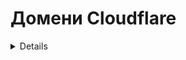 # Домени Cloudflare

<details>

{% hint style="success" %}
Вивчайте та практикуйте взлом AWS:<img src="/.gitbook/assets/image.png" alt="" data-size="line">[**Навчання HackTricks AWS Red Team Expert (ARTE)**](https://training.hacktricks.xyz/courses/arte)<img src="/.gitbook/assets/image.png" alt="" data-size="line">\
Вивчайте та практикуйте взлом GCP: <img src="/.gitbook/assets/image (2).png" alt="" data-size="line">[**Навчання HackTricks GCP Red Team Expert (GRTE)**<img src="/.gitbook/assets/image (2).png" alt="" data-size="line">](https://training.hacktricks.xyz/courses/grte)

<details>

<summary>Підтримайте HackTricks</summary>

* Перевірте [**плани підписки**](https://github.com/sponsors/carlospolop)!
* **Приєднуйтесь до** 💬 [**групи Discord**](https://discord.gg/hRep4RUj7f) або [**групи Telegram**](https://t.me/peass) або **слідкуйте** за нами на **Twitter** 🐦 [**@hacktricks\_live**](https://twitter.com/hacktricks\_live)**.**
* **Поширюйте хакерські трюки, надсилаючи PR до** [**HackTricks**](https://github.com/carlospolop/hacktricks) та [**HackTricks Cloud**](https://github.com/carlospolop/hacktricks-cloud) репозиторіїв на GitHub.

</details>
{% endhint %}

У кожному TLD, налаштованому в Cloudflare, є деякі **загальні налаштування та сервіси**, які можна налаштувати. На цій сторінці ми збираємося **проаналізувати налаштування, пов'язані з безпекою, кожного розділу:**

<figure><img src="../../.gitbook/assets/image (101).png" alt=""><figcaption></figcaption></figure>

## Огляд

* [ ] Оцініть, **наскільки** використовуються послуги облікового запису
* [ ] Також знайдіть **ідентифікатор зони** та **ідентифікатор облікового запису**

## Аналітика

* [ ] У **`Безпеці`** перевірте, чи є **обмеження швидкості**

## DNS

* [ ] Перевірте **цікаві** (чутливі?) дані в DNS **записах**
* [ ] Перевірте **піддомени**, які можуть містити **чутливу інформацію** лише на підставі **назви** (наприклад, admin173865324.domin.com)
* [ ] Перевірте веб-сторінки, які **не** **проксіюються**
* [ ] Перевірте **проксійовані веб-сторінки**, до яких можна **звертатися безпосередньо** за допомогою CNAME або IP-адреси
* [ ] Перевірте, що **DNSSEC** **увімкнено**
* [ ] Перевірте, що **CNAME Flattening** використовується в **усіх CNAME**
* Це може бути корисно для **приховування вразливостей підконтрольних піддоменів** та покращення часу завантаження
* [ ] Перевірте, що домени [**не є вразливими для підробки**](https://book.hacktricks.xyz/network-services-pentesting/pentesting-smtp#mail-spoofing)

## **Електронна пошта**

TODO

## Спектр

TODO

## SSL/TLS

### **Огляд**

* [ ] Шифрування **SSL/TLS** повинно бути **Повним** або **Повністю строгим**. Будь-яке інше буде відправляти **текстовий трафік** на певний момент.
* [ ] Рекомендується увімкнути **Рекомендації щодо SSL/TLS**

### Сертифікати Edge

* [ ] **Завжди використовуйте HTTPS** повинно бути **увімкнено**
* [ ] **Строгий захист транспортного рівня HTTP (HSTS)** повинен бути **увімкнений**
* [ ] Мінімальна версія TLS повинна бути 1.2
* [ ] TLS 1.3 повинен бути увімкнений
* [ ] **Автоматичні перезаписи HTTPS** повинні бути **увімкнені**
* [ ] Моніторинг прозорості сертифікатів повинен бути **увімкнений**

## **Безпека**

* [ ] У розділі **`WAF`** цікаво перевірити, що використовуються **правила брандмауера** та **обмеження швидкості** для запобігання зловживанням.
* Дія **`Обхід`** вимкне функції безпеки Cloudflare для запиту. Це не повинно використовуватися.
* [ ] У розділі **`Захист сторінки`** рекомендується перевірити, що він **увімкнений**, якщо використовується будь-яка сторінка
* [ ] У розділі **`Захист API`** рекомендується перевірити, що він **увімкнений**, якщо будь-яке API викладено в Cloudflare
* [ ] У розділі **`DDoS`** рекомендується увімкнути захист від **DDoS-атак**
* [ ] У розділі **`Налаштування`**:
* [ ] Перевірте, що **`Рівень безпеки`** є **середнім** або вище
* [ ] Перевірте, що **`Прохід виклику`** не перевищує 1 годину
* [ ] Перевірте, що **`Перевірка цілісності браузера`** **увімкнена**
* [ ] Перевірте, що **`Підтримка приватності Pass`** **увімкнена**

### **Захист від DDoS CloudFlare**

* Якщо можливо, увімкніть **Режим боротьби з ботами** або **Супер режим боротьби з ботами**. Якщо ви захищаєте якусь API, до якої програмно звертаються (наприклад, з JS сторінки фронтенду). Можливо, ви не зможете це увімкнути без порушення цього доступу.
* У **WAF**: Ви можете створити **обмеження швидкості за шляхом URL** або для **перевірених ботів** (Правила обмеження швидкості), або для **блокування доступу** на основі IP, Cookie, referrer...). Таким чином, ви можете блокувати запити, які не надходять з веб-сторінки або не мають cookie.
* Якщо атака відбувається від **перевіреного бота**, принаймні **додайте обмеження швидкості** для ботів.
* Якщо атака спрямована на **конкретний шлях**, як запобіжний механізм, додайте **обмеження швидкості** на цьому шляху.
* Ви також можете **додати в білий список** IP-адреси, діапазони IP, країни або ASNs з **Інструментів** в WAF.
* Перевірте, чи **Керовані правила** також можуть допомогти у запобіганні використанню вразливостей.
* У розділі **Інструменти** ви можете **блокувати або встановлювати виклик для конкретних IP-адрес** та **агентів користувачів.**
* У DDoS ви можете **перевизначити деякі правила, щоб зробити їх більш обмеженими**.
* **Налаштування**: Встановіть **Рівень безпеки** на **Високий** та на **Під атакою**, якщо ви під атакою, і переконайтеся, що **Перевірка цілісності браузера увімкнена**.
* У Cloudflare Домени -> Аналітика -> Безпека -> Перевірте, чи увімкнено **обмеження швидкості**
* У Cloudflare Домени -> Безпека -> Події -> Перевірте наявність **виявлених зловмисних подій**

## Доступ

{% content-ref url="cloudflare-zero-trust-network.md" %}
[cloudflare-zero-trust-network.md](cloudflare-zero-trust-network.md)
{% endcontent-ref %}

## Швидкість

_Я не зміг знайти жодної опції, пов'язаної з безпекою_

## Кешування

* [ ] У розділі **`Конфігурація`** розгляньте можливість увімкнення **Інструменту сканування CSAM**

## **Маршрути робітників**

_Ви вже мали перевірити_ [_робітників Cloudflare_](./#workers)

## Правила

TODO

## Мережа

* [ ] Якщо **`HTTP/2`** увімкнено, **`HTTP/2 до початкового джерела`** повинно бути **увімкнено**
* [ ] **`HTTP/3 (з QUIC)`** повинно бути **увімкнено**
* Якщо **приватність** ваших **користувачів** важлива, переконайтеся, що **`Onion Routing`** увімкнено

## **Трафік**

TODO

## Спеціальні сторінки

* [ ] Опціонально налаштуйте спеціальні сторінки, коли спрацьовує помилка, пов'язана з безпекою (наприклад, блокування, обмеження швидкості або режим "Я під атакою")
## Додатки

TODO

## Scrape Shield

* [ ] Перевірте, що **Затемнення адреси електронної пошти** увімкнено
* [ ] Перевірте, що **Виключення на стороні сервера** увімкнено

## **Зараз**

TODO

## **Web3**

TODO

<details>

{% hint style="success" %}
Вивчайте та практикуйте взлом AWS:<img src="/.gitbook/assets/image.png" alt="" data-size="line">[**Навчання HackTricks AWS Red Team Expert (ARTE)**](https://training.hacktricks.xyz/courses/arte)<img src="/.gitbook/assets/image.png" alt="" data-size="line">\
Вивчайте та практикуйте взлом GCP: <img src="/.gitbook/assets/image (2).png" alt="" data-size="line">[**Навчання HackTricks GCP Red Team Expert (GRTE)**<img src="/.gitbook/assets/image (2).png" alt="" data-size="line">](https://training.hacktricks.xyz/courses/grte)

<details>

<summary>Підтримайте HackTricks</summary>

* Перевірте [**плани підписки**](https://github.com/sponsors/carlospolop)!
* **Приєднуйтесь до** 💬 [**групи Discord**](https://discord.gg/hRep4RUj7f) або [**групи Telegram**](https://t.me/peass) або **слідкуйте** за нами на **Twitter** 🐦 [**@hacktricks\_live**](https://twitter.com/hacktricks\_live)**.**
* **Поширюйте хакерські трюки, надсилаючи PR до** [**HackTricks**](https://github.com/carlospolop/hacktricks) та [**HackTricks Cloud**](https://github.com/carlospolop/hacktricks-cloud) репозиторіїв GitHub.

</details>
{% endhint %}
